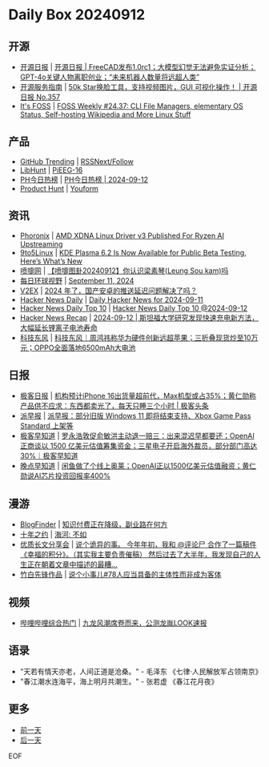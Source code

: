 # Daily Box 20240912

## 开源
- [开源日报](https://www.oschina.net/news/column?columnId=25) | [开源日报 | FreeCAD发布1.0rc1；大模型幻觉无法避免实证分析；GPT-4o关键人物离职创业；“未来机器人数量将远超人类”](https://www.oschina.net/news/311668)
- [开源服务指南](https://osguider.com/blog/) | [50k Star换脸工具，支持视频图片，GUI 可视化操作！ | 开源日报 No.357](https://osguider.com/blog/post/daily/daily-357/)
- [It's FOSS](https://itsfoss.com/) | [FOSS Weekly #24.37: CLI File Managers, elementary OS Status, Self-hosting Wikipedia and More Linux Stuff](https://itsfoss.com/newsletter/foss-weekly-24-37/)

## 产品
- [GitHub Trending](https://github.com/trending?since=daily) | [RSSNext/Follow](https://github.com/RSSNext/Follow)
- [LibHunt](https://www.libhunt.com/) | [PiEEG-16](https://www.libhunt.com/r/PiEEG-16)
- [PH今日热榜](https://decohack.com/category/producthunt/) | [PH今日热榜 | 2024-09-12](https://decohack.com/producthunt-daily-2024-09-12/)
- [Product Hunt](https://www.producthunt.com) | [Youform](https://www.producthunt.com/posts/youform)

## 资讯
- [Phoronix](https://www.phoronix.com/) | [AMD XDNA Linux Driver v3 Published For Ryzen AI Upstreaming](https://www.phoronix.com/news/AMD-XDNA-Linux-Driver-v3)
- [9to5Linux](https://9to5linux.com/) | [KDE Plasma 6.2 Is Now Available for Public Beta Testing, Here&#8217;s What&#8217;s New](https://9to5linux.com/kde-plasma-6-2-is-now-available-for-public-beta-testing-heres-whats-new)
- [喷嚏网](http://www.dapenti.com/blog/blog.asp?subjectid=70&name=xilei) | [【喷嚏图卦20240912】你认识梁素琴(Leung Sou kam)吗](http://www.dapenti.com/blog/more.asp?name=xilei&id=181137)
- [每日环球视野](https://idai.ly/) | [September 11, 2024](http://m.idai.ly/se/a193iG?1725984000)
- [V2EX](https://www.v2ex.com/) | [2024 年了，国产安卓的推送延迟问题解决了吗？](https://www.v2ex.com/t/1072236)
- [Hacker News Daily](https://www.daemonology.net/hn-daily/) | [Daily Hacker News for 2024-09-11](https://www.daemonology.net/hn-daily/2024-09-11.html)
- [Hacker News Daily Top 10](https://github.com/headllines/hackernews-daily) | [Hacker News Daily Top 10 @2024-09-12](https://github.com/headllines/hackernews-daily/issues/1525)
- [Hacker News Recap](https://www.xiaoyuzhoufm.com/podcast/6456fdfc0a8e51c73e68d0cd) | [2024-09-12 | 斯坦福大学研究发现快速充电新方法，大幅延长锂离子电池寿命](https://www.xiaoyuzhoufm.com/episode/66e1b869ee04007d88e0a251)
- [科技东风](https://m.smzdm.com/tag/tn0400v/) | [科技东风｜周鸿祎称华为硬件创新远超苹果；三折叠现货炒至10万元；OPPO全面落地6500mAh大电池](https://post.m.smzdm.com/p/a0q3vl99/)

## 日报
- [极客日报](https://blog.csdn.net/csdngeeknews) | [机构预计iPhone 16出货量超前代，Max机型或占35%；黄仁勋称产品供不应求：东西都卖光了，每天只睡三个小时 | 极客头条](https://blog.csdn.net/weixin_39786569/article/details/142168839)
- [派早报](https://sspai.com/tag/%E6%B4%BE%E6%97%A9%E6%8A%A5) | [派早报：部分旧版 Windows 11 即将结束支持、Xbox Game Pass Standard 上架等](https://sspai.com/post/92236)
- [极客早知道](https://www.geekpark.net/column/74) | [罗永浩敦促俞敏洪主动退一赔三：出来混迟早都要还；OpenAI 正商谈以 1500 亿美元估值筹集资金；三星电子开启海外裁员，部分部门高达 30%｜极客早知道](https://www.geekpark.net/news/340536)
- [晚点早知道](https://www.latepost.com/news/index?proma=3) | [闲鱼做了个线上奥莱；OpenAI正以1500亿美元估值融资；黄仁勋说AI芯片投资回报率400%](https://www.latepost.com/news/dj_detail?id=2497)

## 漫游
- [BlogFinder](https://bf.zzxworld.com/) | [知识付费正在降级，副业路在何方](https://joojen.com/archives/7794.html?utm_source=blogfinder)
- [十年之约](https://www.foreverblog.cn/feeds.html) | [海河: 不如](https://ihaihe.cn/2380.htm)
- [优质长文分享会](https://m.okjike.com/topics/56d2fabe7cb3331100467e2b) | [说个诡异的事。 今年年初，我和 @评论尸 合作了一篇稿件《幸福的积分》。（其实我主要负责催稿） 然后过去了大半年，我发现自己的人生正在朝着文章中描述的最糟...](https://mp.weixin.qq.com/s/HdINP4QTDOBogKFpbnr8Zw)
- [竹白先锋作品](https://www.zhubai.wiki/) | [说个小事儿#78人应当具备的主体性而非成为客体](https://open.zhubai.wiki/a/l/t/z/pl/zhjnfh/2445971244265336832)

## 视频
- [哔哩哔哩综合热门](https://www.bilibili.com/v/popular/all/) | [九龙风潮席卷而来，公测龙胤LOOK速报](https://b23.tv/BV1JF4neUEuw)

## 语录
- "天若有情天亦老，人间正道是沧桑。" - 毛泽东 《七律·人民解放军占领南京》
- "春江潮水连海平，海上明月共潮生。" - 张若虚 《春江花月夜》

## 更多
- [前一天](daily-box-20240911.md)
- [后一天](daily-box-20240913.md)

EOF